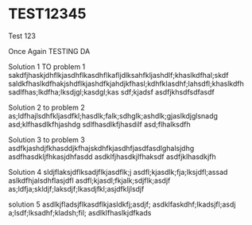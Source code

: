 # TEST12345


Test 123

Once Again TESTING DA


Solution 1 TO problem 1 
sakdfjhaskjdhflkjasdhflkasdhflkafljdlksahfkljashdlf;khaslkdfhal;skdf
saldkfhaslkdfhakjshdflkjashdfkjahdjkfhasl;kdhfklasdhf;lahsdfl;khaslkdfh
sadlfhas;lkdfha;lksdjgl;kasdgl;kas
sdf;kjadsf
asdfjkhsdfsdfasdf


Solution 2 to problem 2
as;ldfhajlsdhfkljasdfkl;hasdlk;falk;sdhglk;ashdlk;gjaslkdjglsnadg
asd;klfhasdlkfhjashdg
sdlfhasdlkfjhasdilf
asd;flhalksdfh

Solution 3 to problem 3
asdfkjashdjfkhasddjkfhajskdhfkjasdhfjasdfasdlghalsjdhg
asdfhasdkljfhkasjdhfasdd
asdklfjhasdkjlfhaksdf
asdfjklhasdkjfh





Solution 4 sldjflaksjdflksadjflkjasdflk;j
asdfl;kjasdlk;fja;lksjdfl;assad
aslkdfhjalsdhflasjdfl
asdfl;kjasdl;fkjalk;sdjflk;asdjf
as;ldfja;skldjf;laksdjf;lkasdjfkl;asjdfkljlsdjf


solution 5 asdlkjfladsjflkasdflkjasldkfj;asdjf;
asdklfaskdhf;lkadsjfl;asdj
a;lsdf;lksadhf;kladsh;fil;
asdlklfhaslkjdfkads
